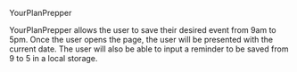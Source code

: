 YourPlanPrepper

YourPlanPrepper allows the user to save their desired event from 9am to 5pm.
Once the user opens the page, the user will be presented with the current date.
The user will also be able to input a reminder to be saved from 9 to 5 in a local storage.


